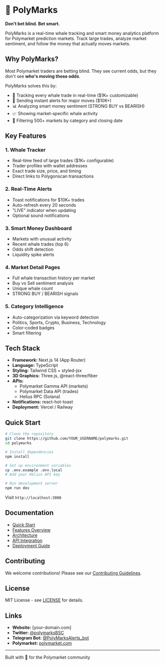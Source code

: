 # 🎯 PolyMarks

**Don't bet blind. Bet smart.**

PolyMarks is a real-time whale tracking and smart money analytics platform for Polymarket prediction markets. Track large trades, analyze market sentiment, and follow the money that actually moves markets.

## Why PolyMarks?

Most Polymarket traders are betting blind. They see current odds, but they don't see **who's moving those odds**.

PolyMarks solves this by:
- 🐋 Tracking every whale trade in real-time ($1K+ customizable)
- 🔔 Sending instant alerts for major moves ($10K+)
- 📊 Analyzing smart money sentiment (STRONG BUY vs BEARISH)
- 📈 Showing market-specific whale activity
- 🎯 Filtering 500+ markets by category and closing date

## Key Features

### 1. **Whale Tracker**
- Real-time feed of large trades ($1K+ configurable)
- Trader profiles with wallet addresses
- Exact trade size, price, and timing
- Direct links to Polygonscan transactions

### 2. **Real-Time Alerts**
- Toast notifications for $10K+ trades
- Auto-refresh every 20 seconds
- "LIVE" indicator when updating
- Optional sound notifications

### 3. **Smart Money Dashboard**
- Markets with unusual activity
- Recent whale trades (top 6)
- Odds shift detection
- Liquidity spike alerts

### 4. **Market Detail Pages**
- Full whale transaction history per market
- Buy vs Sell sentiment analysis
- Unique whale count
- STRONG BUY / BEARISH signals

### 5. **Category Intelligence**
- Auto-categorization via keyword detection
- Politics, Sports, Crypto, Business, Technology
- Color-coded badges
- Smart filtering

## Tech Stack

- **Framework:** Next.js 14 (App Router)
- **Language:** TypeScript
- **Styling:** Tailwind CSS + styled-jsx
- **3D Graphics:** Three.js, @react-three/fiber
- **APIs:** 
  - Polymarket Gamma API (markets)
  - Polymarket Data API (trades)
  - Helius RPC (Solana)
- **Notifications:** react-hot-toast
- **Deployment:** Vercel / Railway

## Quick Start

```bash
# Clone the repository
git clone https://github.com/YOUR_USERNAME/polymarks.git
cd polymarks

# Install dependencies
npm install

# Set up environment variables
cp .env.example .env.local
# Add your Helius API key

# Run development server
npm run dev
```

Visit `http://localhost:3000`

## Documentation

- [Quick Start](getting-started/quick-start.md)
- [Features Overview](getting-started/features.md)
- [Architecture](technical/architecture.md)
- [API Integration](technical/api-integration.md)
- [Deployment Guide](deployment/production.md)

## Contributing

We welcome contributions! Please see our [Contributing Guidelines](../CONTRIBUTING.md).

## License

MIT License - see [LICENSE](../LICENSE) for details.

## Links

- **Website:** [your-domain.com]
- **Twitter:** [@polymarksBSC](https://x.com/polymarksBSC)
- **Telegram Bot:** [@PolyMarksAlerts_bot](https://t.me/PolyMarksAlerts_bot)
- **Polymarket:** [polymarket.com](https://polymarket.com)

---

Built with 💙 for the Polymarket community

